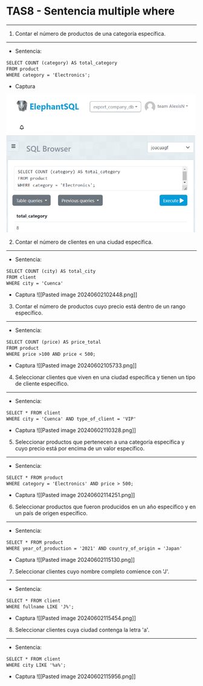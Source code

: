 # TAS8 - Sentencia multiple where
---
1. Contar el número de productos de una categoría específica. 
---
- Sentencia:
```
SELECT COUNT (category) AS total_category
FROM product
WHERE category = 'Electronics';
```

- Captura

<img src="./capturas/Pasted image 20240602101949.png" alt="drawing0" width="500"/>
 
 2. Contar el número de clientes en una ciudad específica.  
---
- Sentencia:
```
SELECT COUNT (city) AS total_city
FROM client
WHERE city = 'Cuenca'
```

- Captura
![[Pasted image 20240602102448.png]]

3. Contar el número de productos cuyo precio está dentro de un rango específico.
---
- Sentencia:
```
SELECT COUNT (price) AS price_total
FROM product
WHERE price >100 AND price < 500;
```

- Captura
![[Pasted image 20240602105733.png]]

4. Seleccionar clientes que viven en una ciudad específica y tienen un tipo de cliente específico.
---
- Sentencia:
```
SELECT * FROM client
WHERE city = 'Cuenca' AND type_of_client = 'VIP'
```

- Captura
![[Pasted image 20240602110328.png]]

5. Seleccionar productos que pertenecen a una categoría específica y cuyo precio está por encima de un valor específico.
---
- Sentencia:
```
SELECT * FROM product
WHERE category = 'Electronics' AND price > 500;
```

- Captura
![[Pasted image 20240602114251.png]]

6. Seleccionar productos que fueron producidos en un año específico y en un país de origen específico.
---
- Sentencia:
```
SELECT * FROM product
WHERE year_of_production = '2021' AND country_of_origin = 'Japan'
```

- Captura
![[Pasted image 20240602115130.png]]

7. Seleccionar clientes cuyo nombre completo comience con 'J'.  
---
- Sentencia:
```
SELECT * FROM client
WHERE fullname LIKE 'J%';
```

- Captura
![[Pasted image 20240602115454.png]]

8. Seleccionar clientes cuya ciudad contenga la letra 'a'.
---
- Sentencia:
```
SELECT * FROM client
WHERE city LIKE '%a%';

```

- Captura
![[Pasted image 20240602115956.png]]
